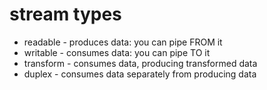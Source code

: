 # stream types

* readable - produces data: you can pipe FROM it
* writable - consumes data: you can pipe TO it
* transform - consumes data, producing transformed data
* duplex - consumes data separately from producing data